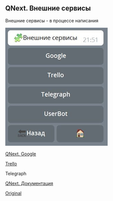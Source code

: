 ## QNext. Внешние сервисы

Внешние сервисы - в процессе написания

![](./1.png)



[QNext. Google](/docs-test/_export/admin/google-about)

[Trello](/docs-test/_export/admin/trello-about)

Telegraph



[QNext. Документация](/docs-test/_export)
  
[Original](https://telegra.ph/QNext-admin-external-services-about-02-08)